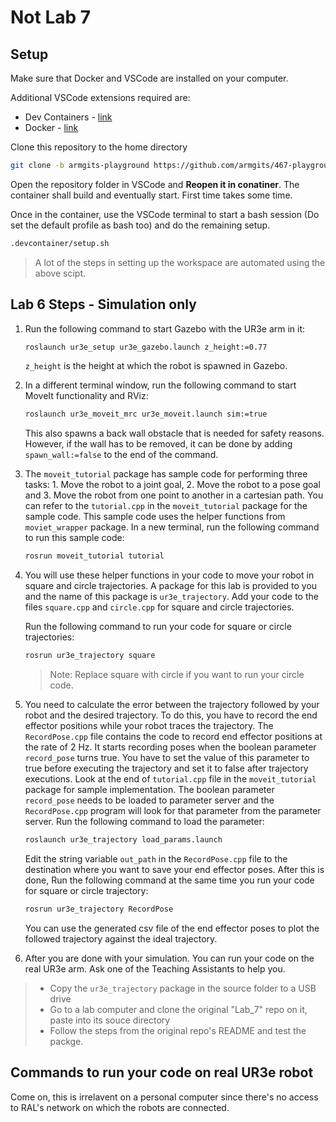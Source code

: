 # Not Lab 7

## Setup

Make sure that Docker and VSCode are installed on your computer.

Additional VSCode extensions required are:

- Dev Containers - [link](https://marketplace.visualstudio.com/items?itemName=ms-vscode-remote.remote-containers)
- Docker - [link](https://marketplace.visualstudio.com/items?itemName=ms-azuretools.vscode-docker)

Clone this repository to the home directory

```bash
git clone -b armgits-playground https://github.com/armgits/467-playground.git enre467_ws
```

Open the repository folder in VSCode and **Reopen it in conatiner**. The container
shall build and eventually start. First time takes some time.

Once in the container, use the VSCode terminal to start a bash session
(Do set the default profile as bash too) and do the remaining setup.

```bash
.devcontainer/setup.sh
```

>A lot of the steps in setting up the workspace are automated using the above scipt.

## Lab 6 Steps - Simulation only

1. Run the following command to start Gazebo with the UR3e arm in it:

    ```bash
    roslaunch ur3e_setup ur3e_gazebo.launch z_height:=0.77
    ```

    `z_height` is the height at which the robot is spawned in Gazebo.

2. In a different terminal window, run the following command to start MoveIt functionality and RViz:

    ```bash
    roslaunch ur3e_moveit_mrc ur3e_moveit.launch sim:=true
    ```

    This also spawns a back wall obstacle that is needed for safety reasons. However, if the wall has to be removed, it can be done by adding `spawn_wall:=false` to the end of the command.

3. The `moveit_tutorial` package has sample code for performing three tasks: 1. Move the robot to a joint goal, 2. Move the robot to a pose goal and 3. Move the robot from one point to another in a cartesian path. You can refer to the `tutorial.cpp` in the `moveit_tutorial` package for the sample code. This sample code uses the helper functions from `moviet_wrapper` package. In a new terminal, run the following command to run this sample code:

    ``` bash
    rosrun moveit_tutorial tutorial
    ```

4. You will use these helper functions in your code to move your robot in square and circle trajectories. A package for this lab is provided to you and the name of this package is `ur3e_trajectory`. Add your code to the files `square.cpp` and `circle.cpp` for square and circle trajectories.

    Run the following command to run your code for square or circle trajectories:

    ``` bash
    rosrun ur3e_trajectory square
    ```

    >Note: Replace square with circle if you want to run your circle code.

5. You need to calculate the error between the trajectory followed by your robot and the desired trajectory. To do this, you have to record the end effector positions while your robot traces the trajectory. The `RecordPose.cpp` file contains the code to record end effector positions at the rate of 2 Hz. It starts recording poses when the boolean parameter `record_pose` turns true. You have to set the value of this parameter to true before executing the trajectory and set it to false after trajectory executions. Look at the end of `tutorial.cpp` file in the `moveit_tutorial` package for sample implementation. The boolean parameter `record_pose` needs to be loaded to parameter server and the `RecordPose.cpp` program will look for that parameter from the parameter server. Run the following command to load the parameter:

    ```bash
    roslaunch ur3e_trajectory load_params.launch
    ```

    Edit the string variable `out_path` in the `RecordPose.cpp` file to the destination where you want to save your end effector poses. After this is done, Run the following command at the same time you run your code for square or circle trajectory:

    ```bash
    rosrun ur3e_trajectory RecordPose
    ```

    You can use the generated csv file of the end effector poses to plot the followed trajectory against the ideal trajectory.

6. After you are done with your simulation. You can run your code on the real UR3e arm. Ask one of the Teaching Assistants to help you.

> - Copy the `ur3e_trajectory` package in the source folder to a USB drive
> - Go to a lab computer and clone the original "Lab_7" repo on it, paste into its souce directory
> - Follow the steps from the original repo's README and test the packge.

## Commands to run your code on real UR3e robot

Come on, this is irrelavent on a personal computer since there's no access to
RAL's network on which the robots are connected.
